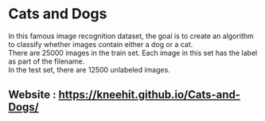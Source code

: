 # Cats and Dogs

In this famous image recognition dataset, the goal is to create an algorithm to classify whether images contain either a dog or a cat. <br>
There are 25000 images in the train set. Each image in this set has the label as part of the filename. <br>  In the test set, there are 12500 unlabeled images.

## Website : https://kneehit.github.io/Cats-and-Dogs/

